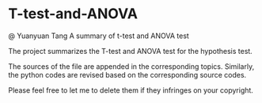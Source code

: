 
# T-test-and-ANOVA

@ Yuanyuan Tang
A summary of t-test and ANOVA test

The project summarizes the T-test and ANOVA test for the hypothesis test.

The sources of the file are appended in the corresponding topics. Similarly, the python codes are revised based on the corresponding source codes.

Please feel free to let me to delete them if they infringes on your copyright.
